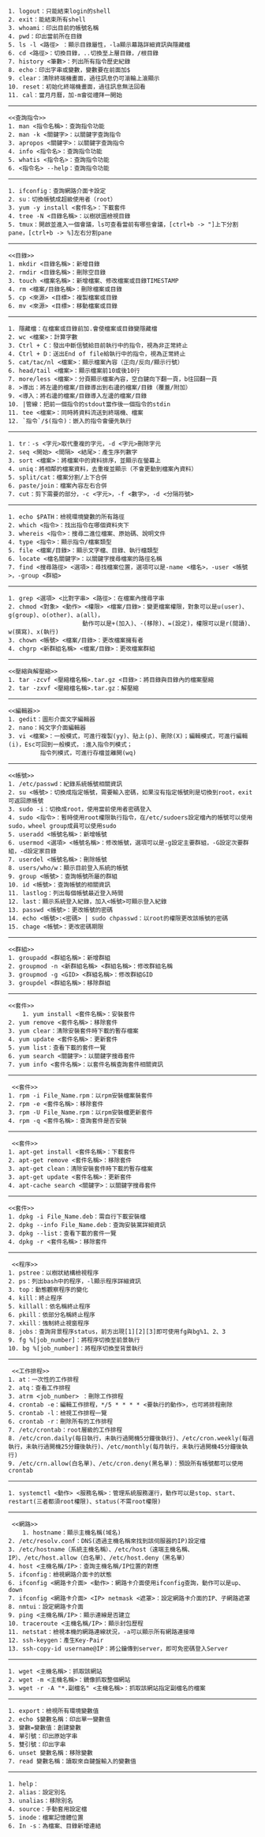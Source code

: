   
	1. logout：只能結束login的shell
	2. exit：能結束所有shell
	3. whoami：印出目前的帳號名稱
	4. pwd：印出當前所在目錄
	5. ls -l <路徑> ：顯示目錄屬性，-la顯示幕路詳細資訊與隱藏檔
	6. cd <路徑>：切換目錄，..切換至上層目錄，/根目錄
	7. history <筆數>：列出所有指令歷史紀錄
	8. echo：印出字串或變數，變數要在前面加$
	9. clear：清除終端機畫面，過往訊息仍可滾輪上滾顯示
	10. reset：初始化終端機畫面，過往訊息無法回看
	11. cal：當月月曆，加-m會從禮拜一開始
	
---

    <<查詢指令>>
	1. man <指令名稱>：查詢指令功能
	2. man -k <關鍵字>：以關鍵字查詢指令
	3. apropos <關鍵字>：以關鍵字查詢指令
	4. info <指令名>：查詢指令功能
	5. whatis <指令名>：查詢指令功能
	6. <指令名> --help：查詢指令功能

---

	1. ifconfig：查詢網路介面卡設定
	2. su：切換帳號成超級使用者（root）
	3. yum -y install <套件名>：下載套件
	4. tree -N <目錄名稱>：以樹狀圖檢視目錄
	5. tmux：開啟並進入一個會議，ls可查看當前有哪些會議，[ctrl+b -> "]上下分割pane，[ctrl+b -> %]左右分割pane

---

    <<目錄>>
	1. mkdir <目錄名稱>：新增目錄
	2. rmdir <目錄名稱>：刪除空目錄
	3. touch <檔案名稱>：新增檔案、修改檔案或目錄TIMESTAMP
	4. rm <檔案/目錄名稱>：刪除檔案或目錄
	5. cp <來源> <目標>：複製檔案或目錄
	6. mv <來源> <目標>：移動檔案或目錄

---

    1. 隱藏檔：在檔案或目錄前加.會使檔案或目錄變隱藏檔
	2. wc <檔案>：計算字數
	3. Ctrl + C：發出中斷信號給目前執行中的指令，視為非正常終止
	4. Ctrl + D：送出End of file給執行中的指令，視為正常終止
	5. cat/tac/nl <檔案>：顯示檔案內容（正向/反向/顯示行號）
	6. head/tail <檔案>：顯示檔案前10或後10行
	7. more/less <檔案>：分頁顯示檔案內容，空白鍵向下翻一頁，b往回翻一頁
	8. >導出：將左邊的檔案/目錄導出到右邊的檔案/目錄（覆蓋/附加）
	9. <導入：將右邊的檔案/目錄導入左邊的檔案/目錄
	10. |管線：把前一個指令的stdout當作後一個指令的stdin
	11. tee <檔案>：同時將資料流送到終端機、檔案
	12. `指令`/$(指令)：嵌入的指令會優先執行

---

	1. tr：-s <字元>取代重複的字元，-d <字元>刪除字元
	2. seq <開始> <間隔> <結尾>：產生序列數字
	3. sort <檔案>：將檔案中的資料排序，並顯示在螢幕上
	4. uniq：將相鄰的檔案資料，去重複並顯示（不會更動到檔案內資料）
	5. split/cat：檔案分割/上下合併
	6. paste/join：檔案內容左右合併
	7. cut：剪下需要的部分，-c <字元>，-f <數字>，-d <分隔符號>

---

	1. echo $PATH：檢視環境變數的所有路徑
	2. which <指令>：找出指令在哪個資料夾下
	3. whereis <指令>：搜尋二進位檔案、原始碼、說明文件
	4. type <指令>：顯示指令/檔案類型
	5. file <檔案/目錄>：顯示文字檔、目錄、執行檔類型
	6. locate <檔名關鍵字>：以關鍵字搜尋檔案的路徑名稱
	7. find <搜尋路徑> <選項>：尋找檔案位置，選項可以是-name <檔名>，-user <帳號>，-group <群組>

---

	1. grep <選項> <比對字串> <路徑>：在檔案內搜尋字串
	2. chmod <對象> <動作> <權限> <檔案/目錄>：變更檔案權限，對象可以是u(user)、g(group)、o(other)、a(all)，
						 動作可以是+(加入)、-(移除)、=(設定)，權限可以是r(閱讀)、w(撰寫)、x(執行)
	3. chown <帳號> <檔案/目錄>：更改檔案擁有者
	4. chgrp <新群組名稱> <檔案/目錄>：更改檔案群組

---

    <<壓縮與解壓縮>>
	1. tar -zcvf <壓縮檔名稱>.tar.gz <目錄>：將目錄與目錄內的檔案壓縮
	2. tar -zxvf <壓縮檔名稱>.tar.gz：解壓縮

---

    <<編輯器>>
 	1. gedit：圖形介面文字編輯器
 	2. nano：純文字介面編輯器
 	3. vi <檔案>：一般模式，可進行複製(yy)、貼上(p)、刪除(X)；編輯模式，可進行編輯(i)，Esc可回到一般模式，:進入指令列模式；
		     指令列模式，可進行存檔並離開(wq)
	
---

    <<帳號>>
	1. /etc/passwd：紀錄系統帳號相關資訊
	2. su <帳號>：切換成指定帳號，需要輸入密碼，如果沒有指定帳號則是切換到root，exit可返回原帳號
	3. sudo -i：切換成root，使用當前使用者密碼登入
	4. sudo <指令>：暫時使用root權限執行指令，在/etc/sudoers設定檔內的帳號可以使用sudo，wheel group成員可以使用sudo
	5. useradd <帳號名稱>：新增帳號
	6. usermod <選項> <帳號名稱>：修改帳號，選項可以是-g設定主要群組，-G設定次要群組，-d設定家目錄
	7. userdel <帳號名稱>：刪除帳號
	8. users/who/w：顯示目前登入系統的帳號
	9. group <帳號>：查詢帳號所屬的群組
	10. id <帳號>：查詢帳號的相關資訊
	11. lastlog：列出每個帳號最近登入時間
	12. last：顯示系統登入紀錄，加入<帳號>可顯示登入紀錄
	13. passwd <帳號>：更改帳號的密碼
	14. echo <帳號>:<密碼> | sudo chpasswd：以root的權限更改該帳號的密碼
	15. chage <帳號>：更改密碼期限
	

---

    <<群組>>
	1. groupadd <群組名稱>：新增群組
	2. groupmod -n <新群組名稱> <群組名稱>：修改群組名稱
	3. groupmod -g <GID> <群組名稱>：修改群組GID
	3. groupdel <群組名稱>：移除群組

---

	<<套件>>
        1. yum install <套件名稱>：安裝套件
	2. yum remove <套件名稱>：移除套件
	3. yum clear：清除安裝套件時下載的暫存檔案
	4. yum update <套件名稱>：更新套件
	5. yum list：查看下載的套件一覽
	6. yum search <關鍵字>：以關鍵字搜尋套件
	7. yum info <套件名稱>：以套件名稱查詢套件相關資訊

---

     <<套件>>
    1. rpm -i File_Name.rpm：以rpm安裝檔案裝套件
	2. rpm -e <套件名稱>：移除套件
	3. rpm -U File_Name.rpm：以rpm安裝檔更新套件
	4. rpm -q <套件名稱>：查詢套件是否安裝
	
---

     <<套件>>
    1. apt-get install <套件名稱>：下載套件
	2. apt-get remove <套件名稱>：移除套件
	3. apt-get clean：清除安裝套件時下載的暫存檔案
	3. apt-get update <套件名稱>：更新套件
	4. apt-cache search <關鍵字>：以關鍵字搜尋套件
	
---

	<<套件>>
	1. dpkg -i File_Name.deb：需自行下載安裝檔
	2. dpkg --info File_Name.deb：查詢安裝黨詳細資訊
	3. dpkg --list：查看下載的套件一覽
	4. dpkg -r <套件名稱>：移除套件
	
---

     <<程序>>
	1. pstree：以樹狀結構檢視程序
	2. ps：列出bash中的程序，-l顯示程序詳細資訊
	3. top：動態觀察程序的變化
	4. kill：終止程序
	5. killall：依名稱終止程序
	6. pkill：依部分名稱終止程序
	7. xkill：強制終止視窗程序
	8. jobs：查詢背景程序status，前方出現[1][2][3]即可使用fg與bg%1、2、3
	9. fg %[job_number]：將程序切換至前景執行
	10. bg %[job_number]：將程序切換至背景執行

---

     <<工作排程>>
	1. at：一次性的工作排程
	2. atq：查看工作排程
	3. atrm <job_number> ：刪除工作排程
	4. crontab -e：編輯工作排程，*/5 * * * * <要執行的動作>，也可將排程刪除
	5. crontab -l：檢視工作排程一覽
	6. crontab -r：刪除所有的工作排程
	7. /etc/crontab：root層級的工作排程
	8. /etc/cron.daily(每日執行，未執行過開機5分鐘後執行)、/etc/cron.weekly(每週執行，未執行過開機25分鐘後執行)、/etc/monthly(每月執行，未執行過開機45分鐘後執行)
	9. /etc/crn.allow(白名單)、/etc/cron.deny(黑名單)：預設所有帳號都可以使用crontab
	
---

	1. systemctl <動作> <服務名稱>：管理系統服務運行，動作可以是stop、start、restart(三者都須root權限)、status(不需root權限)

---

     <<網路>>
        1. hostname：顯示主機名稱(域名)
	2. /etc/resolv.conf：DNS(透過主機名稱來找到該伺服器的IP)設定檔
	3. /etc/hostname（系統主機名稱）、/etc/host（遠端主機名稱、IP）、/etc/host.allow（白名單）、/etc/host.deny（黑名單）
	4. host <主機名稱/IP>：查詢主機名稱/IP位置的對應
	5. ifconfig：檢視網路介面卡的狀態
	6. ifconfig <網路卡介面> <動作>：網路卡介面使用ifconfig查詢，動作可以是up、down
	7. ifconfig <網路卡介面> <IP> netmask <遮罩>：設定網路卡介面的IP、子網路遮罩
	8. nmtui：設定網路卡介面
	9. ping <主機名稱/IP>：顯示連線是否建立
	10. traceroute <主機名稱/IP>：顯示封包歷程
	11. netstat：檢視本機的網路連線狀況，-a可以顯示所有網路連接埠
	12. ssh-keygen：產生Key-Pair
	13. ssh-copy-id username@IP：將公鑰傳到server，即可免密碼登入Server

---

	1. wget <主機名稱>：抓取該網站
	2. wget -m <主機名稱>：鏡像抓取整個網站
	3. wget -r -A "*.副檔名" <主機名稱>：抓取該網站指定副檔名的檔案

---

	1. export：檢視所有環境變數值
	2. echo $變數名稱：印出單一變數值
	3. 變數=變數值：創建變數
	4. 單引號：印出原始字串
	5. 雙引號：印出字串
	6. unset 變數名稱：移除變數
	7. read 變數名稱：讀取來自鍵盤輸入的變數值

---

	1. help：
	2. alias：設定別名
	3. unalias：移除別名
	4. source：手動套用設定檔
	5. inode：檔案記憶體位置
	6. In -s：為檔案、目錄新增連結
